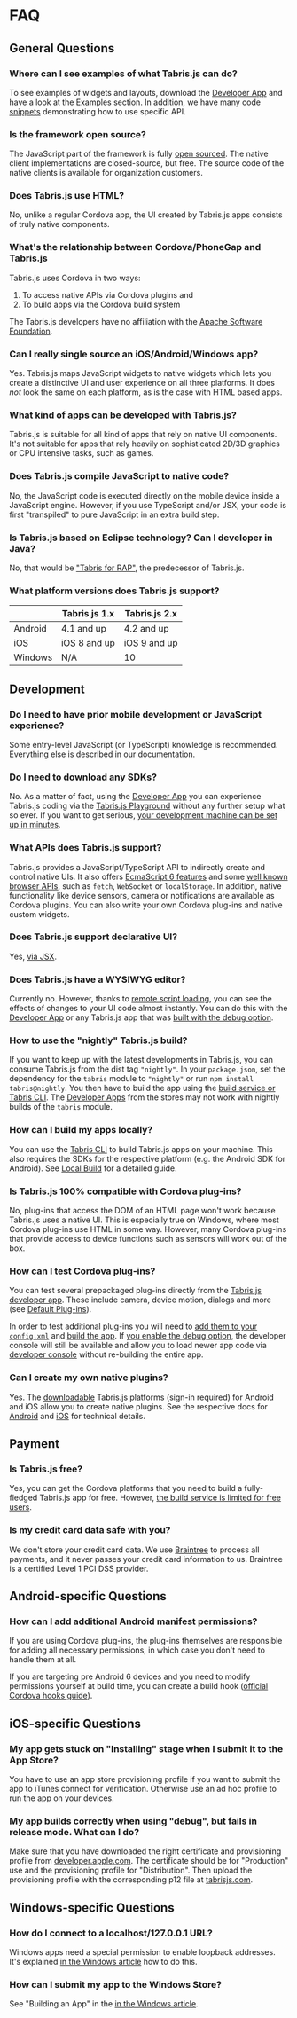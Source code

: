 ---
---
# FAQ

## General Questions

### Where can I see examples of what Tabris.js can do?

To see examples of widgets and layouts, download the [Developer App](developer-app.md) and have a look at the Examples section.
In addition, we have many code [snippets](https://github.com/eclipsesource/tabris-js/tree/master/snippets) demonstrating how to use specific API.

### Is the framework open source?

The JavaScript part of the framework is fully [open sourced](https://github.com/eclipsesource/tabris-js).
The native client implementations are closed-source, but free.
The source code of the native clients is available for organization customers.

### Does Tabris.js use HTML?

No, unlike a regular Cordova app, the UI created by Tabris.js apps consists of truly native components.

### What's the relationship between Cordova/PhoneGap and Tabris.js

Tabris.js uses Cordova in two ways:

  1. To access native APIs via Cordova plugins and
  2. To build apps via the Cordova build system

The Tabris.js developers have no affiliation with the [Apache Software Foundation](http://apache.org/).

### Can I really single source an iOS/Android/Windows app?

Yes. Tabris.js maps JavaScript widgets to native widgets which lets you create a distinctive UI and user experience on all three platforms. It does *not* look the same on each platform, as is the case with HTML based apps.

### What kind of apps can be developed with Tabris.js?

Tabris.js is suitable for all kind of apps that rely on native UI components. It's not suitable for apps that rely heavily on sophisticated 2D/3D graphics or CPU intensive tasks, such as games.

### Does Tabris.js compile JavaScript to native code?

No, the JavaScript code is executed directly on the mobile device inside a JavaScript engine. However, if you use TypeScript and/or JSX, your code is first "transpiled" to pure JavaScript in an extra build step.

### Is Tabris.js based on Eclipse technology? Can I developer in Java?

No, that would be ["Tabris for RAP"](https://eclipsesource.com/products/tabris), the predecessor of Tabris.js.

### What platform versions does Tabris.js support?

|         | Tabris.js 1.x | Tabris.js 2.x |
|---------|---------------|---------------|
| Android | 4.1 and up    | 4.2 and up    |
| iOS     | iOS 8 and up  | iOS 9 and up  |
| Windows | N/A           | 10            |

## Development

### Do I need to have prior mobile development or JavaScript experience?

Some entry-level JavaScript (or TypeScript) knowledge is recommended. Everything else is described in our documentation.

### Do I need to download any SDKs?

No. As a matter of fact, using the [Developer App](developer-app.md) you can experience Tabris.js coding via the [Tabris.js Playground](https://tabrisjs.com/playground) without any further setup what so ever. If you want to get serious, [your development machine can be set up in minutes](../latest/getting-started.md).

### What APIs does Tabris.js support?

Tabris.js provides a JavaScript/TypeScript API to indirectly create and control native UIs. It also offers [EcmaScript 6 features](../latest/lang.md) and some [well known browser APIs](../latest/w3c-api.md), such as `fetch`, `WebSocket` or `localStorage`. In addition, native functionality like device sensors, camera or notifications are available as Cordova plugins. You can also write your own Cordova plug-ins and native custom widgets.

### Does Tabris.js support declarative UI?

Yes, [via JSX](../latest/lang.md#JSX).

### Does Tabris.js have a WYSIWYG editor?

Currently no. However, thanks to [remote script loading](../latest/developer-app.md#the-developer-console), you can see the effects of changes to your UI code almost instantly. You can do this with the [Developer App](developer-app.md) or any Tabris.js app that was [built with the debug option](../latest/build.md#settings).

### How to use the "nightly" Tabris.js build?

If you want to keep up with the latest developments in Tabris.js, you can consume Tabris.js from the dist tag `"nightly"`. In your `package.json`, set the dependency for the `tabris` module to `"nightly"` or run `npm install tabris@nightly`. You then have to build the app using the [build service or Tabris CLI](../latest/build.md). The [Developer Apps](developer-app.md) from the stores may not work with nightly builds of the `tabris` module.

### How can I build my apps locally?

You can use the [Tabris CLI](https://www.npmjs.com/package/tabris-cli) to build Tabris.js apps on your machine.
This also requires the SDKs for the respective platform (e.g. the Android SDK for Android).
See [Local Build](../latest/build.md#local-build) for a detailed guide.

### Is Tabris.js 100% compatible with Cordova plug-ins?

No, plug-ins that access the DOM of an HTML page won't work because Tabris.js uses a native UI. This is especially true on Windows, where most Cordova plug-ins use HTML in some way. However, many Cordova plug-ins that provide access to device functions such as sensors will work out of the box.

### How can I test Cordova plug-ins?

You can test several prepackaged plug-ins directly from the [Tabris.js developer app](developer-app.md).
These include camera, device motion, dialogs and more (see [Default Plug-ins](cordova.md#cordova-plugins-support)).

In order to test additional plug-ins you will need to [add them to your `config.xml`](../latest/build.md#integrating-cordova-plugins) and [build the app](build.md). If [you enable the debug option](../latest/build.md#settings), the developer console will still be available and allow you to load newer app code via [developer console](../latest/developer-app.md#the-developer-console) without re-building the entire app.

### Can I create my own native plugins?

Yes. The [downloadable](https://tabrisjs.com/download) Tabris.js platforms (sign-in required) for Android and iOS allow you to create native plugins. See the respective docs for [Android](custom-widgets-android.md) and [iOS](custom-widgets-ios.md) for technical details.

## Payment

### Is Tabris.js free?

Yes, you can get the Cordova platforms that you need to build a fully-fledged Tabris.js app for free. However, [the build service is limited for free users](https://tabrisjs.com/pricing/).

### Is my credit card data safe with you?

We don't store your credit card data. We use [Braintree](https://www.braintreepayments.com/) to process all payments, and it never passes your credit card information to us. Braintree is a certified Level 1 PCI DSS provider.

## Android-specific Questions

### How can I add additional Android manifest permissions?

If you are using Cordova plug-ins, the plug-ins themselves are responsible for adding all necessary permissions, in which case you don't need to handle them at all.

If you are targeting pre Android 6 devices and you need to modify permissions yourself at build time, you can create a build hook ([official Cordova hooks guide](http://cordova.apache.org/docs/en/edge/guide_appdev_hooks_index.md.html#Hooks%20Guide)).

## iOS-specific Questions

### My app gets stuck on "Installing" stage when I submit it to the App Store?

You have to use an app store provisioning profile if you want to submit the app to iTunes connect for verification. Otherwise use an ad hoc profile to run the app on your devices.

### My app builds correctly when using "debug", but fails in release mode. What can I do?

Make sure that you have downloaded the right certificate and provisioning profile from [developer.apple.com](https://developer.apple.com). The certificate should be for "Production" use and the provisioning profile for "Distribution". Then upload the provisioning profile with the corresponding p12 file at [tabrisjs.com](https://tabrisjs.com).

## Windows-specific Questions

### How do I connect to a localhost/127.0.0.1 URL?

Windows apps need a special permission to enable loopback addresses. It's explained [in the Windows article](../latest/windows-support.md) how to do this.

### How can I submit my app to the Windows Store?

See "Building an App" in the [in the Windows article](../latest/windows-support.md).
